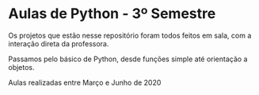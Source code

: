 # Aulas de Python - 3º Semestre

Os projetos que estão nesse repositório foram todos feitos em sala, com a interação direta da professora.

Passamos pelo básico de Python, desde funções simple até orientação a objetos.

Aulas realizadas entre Março e Junho de 2020
